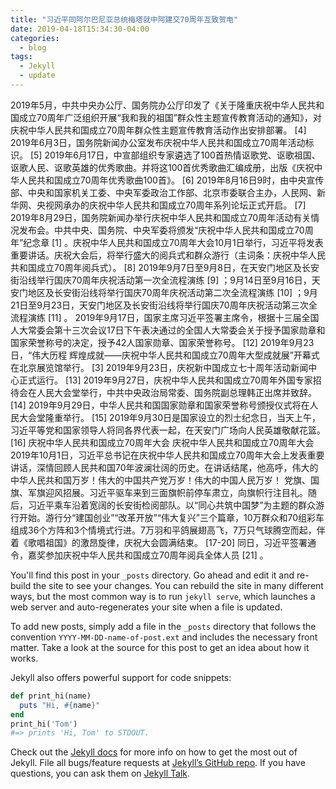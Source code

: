 ```yaml
---
title: "习近平同阿尔巴尼亚总统梅塔就中阿建交70周年互致贺电"
date: 2019-04-18T15:34:30-04:00
categories:
  - blog
tags:
  - Jekyll
  - update
---
```


2019年5月，中共中央办公厅、国务院办公厅印发了《关于隆重庆祝中华人民共和国成立70周年广泛组织开展“我和我的祖国”群众性主题宣传教育活动的通知》，对庆祝中华人民共和国成立70周年群众性主题宣传教育活动作出安排部署。 [4] 
2019年6月3日，国务院新闻办公室发布庆祝中华人民共和国成立70周年活动标识。 [5] 
2019年6月17日，中宣部组织专家遴选了100首热情讴歌党、讴歌祖国、讴歌人民、讴歌英雄的优秀歌曲。并将这100首优秀歌曲汇编成册，出版《庆祝中华人民共和国成立70周年优秀歌曲100首》。 [6] 
2019年8月16日9时，由中央宣传部、中央和国家机关工委、中央军委政治工作部、北京市委联合主办，人民网、新华网、央视网承办的庆祝中华人民共和国成立70周年系列论坛正式开启。 [7] 
2019年8月29日，国务院新闻办举行庆祝中华人民共和国成立70周年活动有关情况发布会。中共中央、国务院、中央军委将颁发“庆祝中华人民共和国成立70周年”纪念章 [1]  。庆祝中华人民共和国成立70周年大会10月1日举行，习近平将发表重要讲话。庆祝大会后，将举行盛大的阅兵式和群众游行（主词条：庆祝中华人民共和国成立70周年阅兵式）。 [8] 
2019年9月7日至9月8日，在天安门地区及长安街沿线举行国庆70周年庆祝活动第一次全流程演练 [9]  ；9月14日至9月16日，天安门地区及长安街沿线将举行国庆70周年庆祝活动第二次全流程演练 [10]  ；9月21日至9月23日，天安门地区及长安街沿线将举行国庆70周年庆祝活动第三次全流程演练 [11]  。
2019年9月17日，国家主席习近平签署主席令，根据十三届全国人大常委会第十三次会议17日下午表决通过的全国人大常委会关于授予国家勋章和国家荣誉称号的决定，授予42人国家勋章、国家荣誉称号。 [12] 
2019年9月23日，“伟大历程 辉煌成就——庆祝中华人民共和国成立70周年大型成就展”开幕式在北京展览馆举行。 [3] 
2019年9月23日，庆祝新中国成立七十周年活动新闻中心正式运行。 [13] 
2019年9月27日，庆祝中华人民共和国成立70周年外国专家招待会在人民大会堂举行，中共中央政治局常委、国务院副总理韩正出席并致辞。 [14] 
2019年9月29日，中华人民共和国国家勋章和国家荣誉称号颁授仪式将在人民大会堂隆重举行。 [15] 
2019年9月30日是国家设立的烈士纪念日，当天上午，习近平等党和国家领导人将同各界代表一起，在天安门广场向人民英雄敬献花篮。 [16] 
庆祝中华人民共和国成立70周年大会
庆祝中华人民共和国成立70周年大会
2019年10月1日，习近平总书记在庆祝中华人民共和国成立70周年大会上发表重要讲话，深情回顾人民共和国70年波澜壮阔的历史。在讲话结尾，他高呼，伟大的中华人民共和国万岁！伟大的中国共产党万岁！伟大的中国人民万岁！
党旗、国旗、军旗迎风招展。习近平驱车来到三面旗帜前停车肃立，向旗帜行注目礼。随后，习近平乘车沿着宽阔的长安街检阅部队。以“同心共筑中国梦”为主题的群众游行开始。游行分“建国创业”“改革开放”“伟大复兴”三个篇章，10万群众和70组彩车组成36个方阵和3个情境式行进。7万羽和平鸽展翅高飞，7万只气球腾空而起，伴着《歌唱祖国》的激昂旋律，庆祝大会圆满结束。 [17-20]  同日，习近平签署通令，嘉奖参加庆祝中华人民共和国成立70周年阅兵全体人员 [21]  。

You'll find this post in your `_posts` directory. Go ahead and edit it and re-build the site to see your changes. You can rebuild the site in many different ways, but the most common way is to run `jekyll serve`, which launches a web server and auto-regenerates your site when a file is updated.

To add new posts, simply add a file in the `_posts` directory that follows the convention `YYYY-MM-DD-name-of-post.ext` and includes the necessary front matter. Take a look at the source for this post to get an idea about how it works.

Jekyll also offers powerful support for code snippets:

```ruby
def print_hi(name)
  puts "Hi, #{name}"
end
print_hi('Tom')
#=> prints 'Hi, Tom' to STDOUT.
```

Check out the [Jekyll docs][jekyll-docs] for more info on how to get the most out of Jekyll. File all bugs/feature requests at [Jekyll’s GitHub repo][jekyll-gh]. If you have questions, you can ask them on [Jekyll Talk][jekyll-talk].

[jekyll-docs]: https://jekyllrb.com/docs/home
[jekyll-gh]:   https://github.com/jekyll/jekyll
[jekyll-talk]: https://talk.jekyllrb.com/
